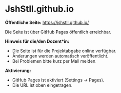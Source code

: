 # JshStll.github.io

**Öffentliche Seite:**
https://jshstll.github.io/

Die Seite ist über GitHub Pages öffentlich erreichbar. 

**Hinweis für die/den Dozent*in:**
- Die Seite ist für die Projektabgabe online verfügbar.
- Änderungen werden automatisch veröffentlicht.
- Bei Problemen bitte kurz per Mail melden.

**Aktivierung:**
- GitHub Pages ist aktiviert (Settings → Pages).
- Die URL ist oben eingetragen.